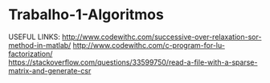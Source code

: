 # Trabalho-1-Algoritmos
USEFUL LINKS:
http://www.codewithc.com/successive-over-relaxation-sor-method-in-matlab/
http://www.codewithc.com/c-program-for-lu-factorization/  
https://stackoverflow.com/questions/33599750/read-a-file-with-a-sparse-matrix-and-generate-csr
